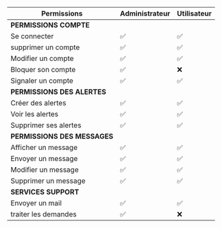 | Permissions | Administrateur | Utilisateur |
| --- | --- | --- |
|                     **PERMISSIONS COMPTE**                      |                	|           	|               	|                  	|        	|           	|              	|           	|                	|                	|             	|         	|      	|          	|
| Se connecter                                                   |        ✅       |    ✅      | 
| supprimer un compte                                          	 |        ✅      	|     ✅     	|       ✅       	|        ✅       	|   ❌  	|     ✅     	|       ✅      	|     ❌     	|        ❌       	|        ❌       	|      ❌      	|    ❌    	|   ❌  	|     ❌    	|
| Modifier un compte                                             |        ✅      	|     ✅     	|       ✅       	|        ✅       	|   ❌  	|     ✅     	|       ✅      	|     ❌     	|        ❌       	|        ❌       	|      ❌      	|    ❌    	|   ❌  	|     ❌    	|
| Bloquer son compte                                             |        ✅      	|     ❌     	|       ✅       	|        ✅       	|   ❌  	|     ✅     	|       ✅      	|     ❌     	|        ❌       	|        ❌       	|      ❌      	|    ❌    	|   ❌  	|     ❌    	|
| Signaler un compte                                            	|        ✅      	|     ✅     	|
|                  **PERMISSIONS DES ALERTES**                    	|                	|           	|               	|                  	|        	|           	|              	|           	|                	|                	|             	|         	|      	|          	|
| Créer des alertes                                               	|        ✅      	|     ✅     	|       ✅       	|        ✅       	|   ❌  	|     ❌     	|       ✅      	|     ❌     	|        ❌       	|        ❌       	|      ❌      	|    ❌    	|   ❌  	|     ❌    	|
| Voir les alertes                              	                  |        ✅      	|     ✅     	|       ✅       	|        ✅       	|   ❌  	|     ❌     	|       ✅      	|     ❌     	|        ❌       	|        ❌       	|      ❌      	|    ❌    	|   ❌  	|     ❌    	|
| Supprimer ses alertes                                            	|        ✅      	|     ✅     	|       ✅       	|        ✅       	|   ❌  	|     ❌     	|       ✅      	|     ❌     	|        ❌       	|        ❌       	|      ❌      	|    ❌    	|   ❌  	|     ❌    	|
|                  **PERMISSIONS DES MESSAGES**                    	|                	|           	|               	|                  	|      	  |           	|              	|           	|                	|                	|             	|         	|      	|          	|
| Afficher un message                                              	|        ✅      	|     ✅     	|       ✅       	|        ✅       	|   ❌  	|     ✅     	|       ✅      	|     ❌     	|        ❌       	|        ❌       	|      ❌      	|    ❌    	|   ❌  	|     ❌    	|
| Envoyer un message                                              	|        ✅      	|     ✅     	|       ✅       	|        ✅       	|   ✅  	|     ❌     	|       ✅      	|     ❌     	|        ❌       	|        ❌       	|      ❌      	|    ❌    	|   ❌  	|     ❌    	|
| Modifier un message                                              	|        ✅      	|     ✅     	|       ✅       	|        ✅       	|     	|     ✅     	|       ✅      	|     ❌     	|        ❌       	|        ❌       	|      ❌      	|    ❌    	|   ❌  	|     ❌    	|
| Supprimer un message                                             	|        ✅      	|     ✅     	|
|                  **SERVICES SUPPORT**                    	|                	|           	|               	|                  	|        	|           	|              	|           	|                	|                	|             	|         	|      	|          	|
| Envoyer un mail                                              	|        ✅      	|     ✅     	|       ✅       	|        ✅       	|   ✅  	|     ❌     	|       ✅      	|     ❌     	|        ❌       	|        ❌       	|      ❌      	|    ❌    	|   ❌  	|     ❌    	|
| traiter les demandes                                              	|        ✅      	|     ❌     	|       ✅       	|        ✅       	|   ✅  	|     ❌     	|       ✅      	|     ❌     	|        ❌       	|        ❌       	|      ❌      	|    ❌    	|   ❌  	|     ❌    	|